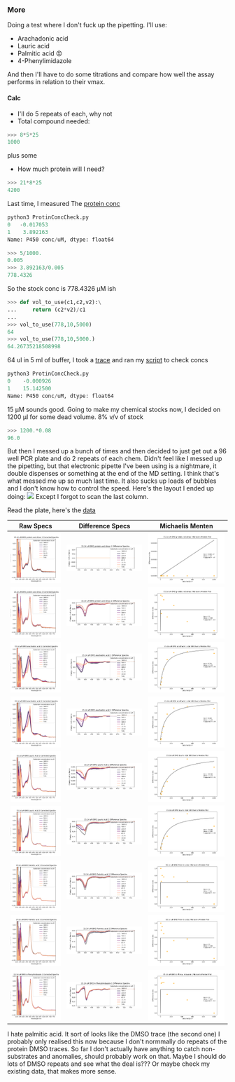 ### More

Doing a test where I don't fuck up the pipetting. I'll use:

*  Arachadonic acid
* Lauric acid
* Palmitic acid :angry:
* 4-Phenylimidazole

And then I'll have to do some titrations  and compare how well the assay performs in relation to their vmax.

#### Calc

* I'll do 5 repeats of each, why not
* Total compound needed:
```python
>>> 8*5*25
1000
```
plus some

* How much protein will I need?

```python
>>> 21*8*25
4200
```

Last time, I measured The [protein conc](/8_MoIterations/20190626_BM3conccheck.csv)
```python
python3 ProtinConcCheck.py
0   -0.017053
1    3.892163
Name: P450 conc/uM, dtype: float64
```

```python
>>> 5/1000.
0.005
>>> 3.892163/0.005
778.4326
```
So the stock conc is 778.4326 µM ish

```python
>>> def vol_to_use(c1,c2,v2):\
...     return (c2*v2)/c1
...
>>> vol_to_use(778,10,5000)
64
>>> vol_to_use(778,10,5000.)
64.26735218508998
```
64 ul in 5 ml of buffer, I took a [trace](2019071_BM3conccheck.csv) and ran my [script](ProtinConcCheck.py) to check concs

```python
python3 ProtinConcCheck.py
0    -0.000926
1    15.142500
Name: P450 conc/uM, dtype: float64
```
15 µM sounds good.
Going to make my chemical stocks now, I decided on 1200 µl for some dead volume. 8% v/v of stock
```python
>>> 1200.*0.08
96.0
```
But then I messed up a bunch of times and then decided to just get out a 96 well PCR plate and do 2 repeats of each chem. Didn't feel like I messed up the pipetting, but that electronic pipette I've been using is a nightmare, it double dispenses or something at the end of the MD setting. I think that's what messed me up so much last time. It also sucks up loads of bubbles and I don't know how to control the speed.
Here's the layout I ended up doing:
![](20190701_Platelayout.png)
Except I forgot to scan the last column.

Read the plate, here's the [data](20190701.CSV)


|Raw Specs|Difference Specs|Michaelis Menten|
|------------|--------------|------------|
|![](15.14_uM_BM3_protein_and_dmso_1_Corrected_Spectra_PM.png)|![](15.14_uM_BM3_protein_and_dmso_1_Difference_Spectra_PM.png)|![](15.14_uM_BM3_protein_and_dmso_1_Michaelis_Menten_PM.png)|
|![](15.14_uM_BM3_protein_and_dmso_2_Corrected_Spectra_PM.png)|![](15.14_uM_BM3_protein_and_dmso_2_Difference_Spectra_PM.png)|![](15.14_uM_BM3_protein_and_dmso_2_Michaelis_Menten_PM.png)|
|![](15.14_uM_BM3_arachadnic_acid_1_Corrected_Spectra_PM.png)|![](15.14_uM_BM3_arachadnic_acid_1_Difference_Spectra_PM.png)|![](15.14_uM_BM3_arachadnic_acid_1_Michaelis_Menten_PM.png)|
|![](15.14_uM_BM3_arachadnic_acid_2_Corrected_Spectra_PM.png)|![](15.14_uM_BM3_arachadnic_acid_2_Difference_Spectra_PM.png)|![](15.14_uM_BM3_arachadnic_acid_2_Michaelis_Menten_PM.png)|
|![](15.14_uM_BM3_Lauric_Acid_1_Corrected_Spectra_PM.png)|![](15.14_uM_BM3_Lauric_Acid_1_Difference_Spectra_PM.png)|![](15.14_uM_BM3_Lauric_Acid_1_Michaelis_Menten_PM.png)|
|![](15.14_uM_BM3_Lauric_Acid_2_Corrected_Spectra_PM.png)|![](15.14_uM_BM3_Lauric_Acid_2_Difference_Spectra_PM.png)|![](15.14_uM_BM3_Lauric_Acid_2_Michaelis_Menten_PM.png)|
|![](15.14_uM_BM3_Palmitic_acid_1_Corrected_Spectra_PM.png)|![](15.14_uM_BM3_Palmitic_acid_1_Difference_Spectra_PM.png)|![](15.14_uM_BM3_Palmitic_acid_1_Michaelis_Menten_PM.png)|
|![](15.14_uM_BM3_Palmitic_acid_2_Corrected_Spectra_PM.png)|![](15.14_uM_BM3_Palmitic_acid_2_Difference_Spectra_PM.png)|![](15.14_uM_BM3_Palmitic_acid_2_Michaelis_Menten_PM.png)|
|![](15.14_uM_BM3_4-Phenylimidazole_1_Corrected_Spectra_PM.png)|![](15.14_uM_BM3_4-Phenylimidazole_1_Difference_Spectra_PM.png)|![](15.14_uM_BM3_4-Phenylimidazole_1_Michaelis_Menten_PM.png)|


I hate palmitic acid. It sort of looks like the DMSO trace (the second one) I probably only realised this now because I don't normmally do repeats of the protein DMSO traces. So far I don't actually have anything to catch non-substrates and anomalies, should probably work on that. Maybe I should do lots of DMSO repeats and see what the deal is??? Or maybe check my existing data, that makes more sense.
